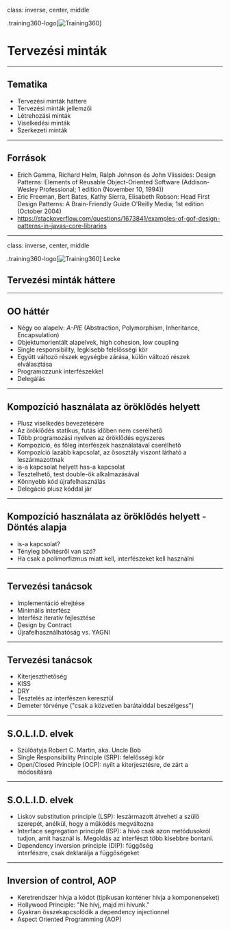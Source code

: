 class: inverse, center, middle

.training360-logo[![Training360](resources/training360-logo.svg)]
# Tervezési minták

---

## Tematika

* Tervezési minták háttere
* Tervezési minták jellemzői
* Létrehozási minták
* Viselkedési minták
* Szerkezeti minták

---

## Források

* Erich Gamma, Richard Helm, Ralph Johnson és John Vlissides: Design Patterns: Elements of Reusable Object-Oriented Software (Addison-Wesley Professional; 1 edition (November 10, 1994))
* Eric Freeman,‎ Bert Bates,‎ Kathy Sierra,‎ Elisabeth Robson:  Head First Design Patterns: A Brain-Friendly Guide O'Reilly Media; 1st edition (October 2004)
* https://stackoverflow.com/questions/1673841/examples-of-gof-design-patterns-in-javas-core-libraries

---

class: inverse, center, middle

.training360-logo[![Training360](resources/training360-logo.svg)]
Lecke
## Tervezési minták háttere

---

## OO háttér

* Négy oo alapelv: *A-PIE* (Abstraction, Polymorphism, Inheritance, Encapsulation)
* Objektumorientált alapelvek, high cohesion, low coupling
* Single responsibility, legkisebb felelősségi kör
* Együtt változó részek egységbe zárása, külön változó részek elválasztása
* Programozzunk interfészekkel
* Delegálás

---

## Kompozíció használata az öröklődés helyett

* Plusz viselkedés bevezetésére
* Az öröklődés statikus, futás időben nem cserélhető
* Több programozási nyelven az öröklődés egyszeres
* Kompozíció, és főleg interfészek használatával cserélhető
* Kompozíció lazább kapcsolat, az ősosztály viszont látható a leszármazottnak
* is-a kapcsolat helyett has-a kapcsolat
* Tesztelhető, test double-ök alkalmazásával
* Könnyebb kód újrafelhasználás
* Delegáció plusz kóddal jár

---

## Kompozíció használata az öröklődés helyett - Döntés alapja

* is-a kapcsolat?
* Tényleg bővítésről van szó?
* Ha csak a polimorfizmus miatt kell, interfészeket kell használni

---

## Tervezési tanácsok

* Implementáció elrejtése
* Minimális interfész
* Interfész iteratív fejlesztése
* Design by Contract
* Újrafelhasználhatóság vs. YAGNI

---

## Tervezési tanácsok

* Kiterjeszthetőség
* KISS
* DRY
* Tesztelés az interfészen keresztül
* Demeter törvénye ("csak a közvetlen barátaiddal beszélgess")

---

## S.O.L.I.D. elvek

* Szülőatyja Robert C. Martin, aka. Uncle Bob
* Single Responsibility Principle (SRP): felelősségi kör
* Open/Closed Principle (OCP): nyílt a kiterjesztésre, de zárt a módosításra

---

## S.O.L.I.D. elvek

* Liskov substitution principle (LSP): leszármazott átveheti a szülő szerepét, anélkül, hogy a működés megváltozna
* Interface segregation principle (ISP): a hívó csak azon metódusokról tudjon, amit használ is. Megoldás az interfészt több kisebbre bontani.
* Dependency inversion principle (DIP): függőség <br /> interfészre, csak deklarálja a függőségeket

---

## Inversion of control, AOP

* Keretrendszer hívja a kódot (tipikusan konténer hívja a komponenseket)
* Hollywood Principle: "Ne hívj, majd mi hívunk."
* Gyakran összekapcsolódik a dependency injectionnel
* Aspect Oriented Programming (AOP)

